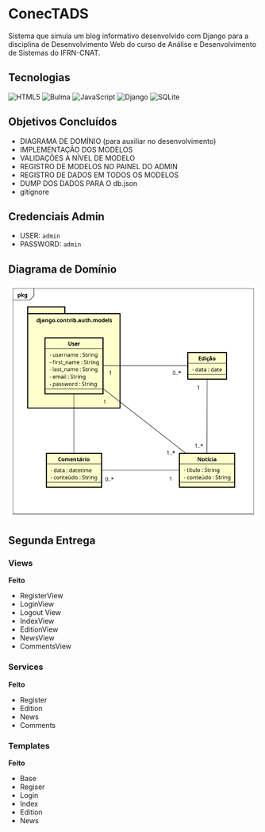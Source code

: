# ConecTADS

Sistema que simula um blog informativo desenvolvido com Django para a disciplina de Desenvolvimento Web do curso de Análise e Desenvolvimento de Sistemas do IFRN-CNAT.

## Tecnologias

![HTML5](https://img.shields.io/badge/HTML5-E34F26?style=for-the-badge&logo=html5&logoColor=white)
![Bulma](https://img.shields.io/badge/Bulma-00D1B2?style=for-the-badge&logo=bulma&logoColor=white)
![JavaScript](https://img.shields.io/badge/JavaScript-F7DF1E?style=for-the-badge&logo=javascript&logoColor=black)
![Django](https://img.shields.io/badge/Django-092E20?style=for-the-badge&logo=django&logoColor=white)
![SQLite](https://img.shields.io/badge/SQLite-003B57?style=for-the-badge&logo=sqlite&logoColor=white)


## Objetivos Concluídos

- DIAGRAMA DE DOMÍNIO (para auxiliar no desenvolvimento)
- IMPLEMENTAÇÃO DOS MODELOS
- VALIDAÇÕES A NÍVEL DE MODELO
- REGISTRO DE MODELOS NO PAINEL DO ADMIN
- REGISTRO DE DADOS EM TODOS OS MODELOS
- DUMP DOS DADOS PARA O db.json
- gitignore

## Credenciais Admin

- USER: ```admin```
- PASSWORD: ```admin```

## Diagrama de Domínio
![](models-diagram.png)


## Segunda Entrega

### Views

**Feito**

- RegisterView
- LoginView
- Logout View
- IndexView
- EditionView
- NewsView
- CommentsView

### Services

**Feito**

- Register
- Edition
- News
- Comments

### Templates

**Feito**

- Base
- Regiser
- Login
- Index
- Edition
- News
